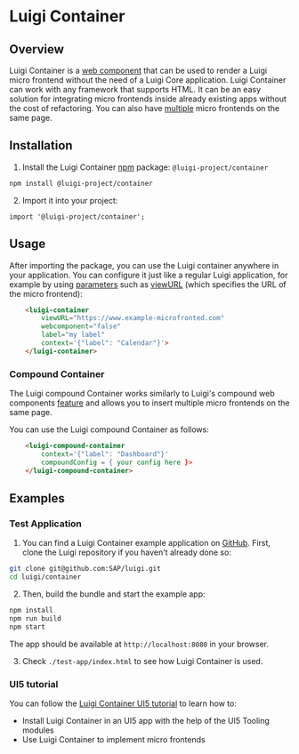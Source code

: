 <!-- meta
{
  "node": {
    "label": "Luigi Container",
    "category": {
      "label": "Advanced",
      "collapsible": true
    },
    "metaData": {
      "categoryPosition": 7,
      "position": 3
    }
  }
}
meta -->

# Luigi Container

## Overview

Luigi Container is a [web component](https://developer.mozilla.org/en-US/docs/Web/Web_Components) that can be used to render a Luigi micro frontend without the need of a Luigi Core application. Luigi Container can work with any framework that supports HTML. It can be an easy solution for integrating micro frontends inside already existing apps without the cost of refactoring. You can also have [multiple](#compound-container) micro frontends on the same page.

## Installation

1. Install the Luigi Container [npm](https://www.npmjs.com/) package: `@luigi-project/container` 

```bash
npm install @luigi-project/container
```

2. Import it into your project:

```
import '@luigi-project/container';
```

## Usage 

After importing the package, you can use the Luigi container anywhere in your application. You can configure it just like a regular Luigi application, for example by using [parameters](navigation-parameters-reference.md) such as [viewURL](navigation-parameters-reference.md#viewurl) (which specifies the URL of the micro frontend):

```html
    <luigi-container 
        viewURL="https://www.example-microfronted.com" 
        webcomponent="false" 
        label="my label"
        context='{"label": "Calendar"}'>
    </luigi-container>
```

### Compound Container 

The Luigi compound Container works similarly to Luigi's compound web components [feature](web-component.md#compound-web-components) and allows you to insert multiple micro frontends on the same page. 

You can use the Luigi compound Container as follows:

```html
    <luigi-compound-container 
        context='{"label": "Dashboard"}'
        compoundConfig = { your config here }>
    </luigi-compound-container>
```

## Examples

### Test Application

1. You can find a Luigi Container example application on [GitHub](https://github.com/SAP/luigi/tree/main/container). First, clone the Luigi repository if you haven't already done so:

```bash
git clone git@github.com:SAP/luigi.git
cd luigi/container
```

2. Then, build the bundle and start the example app: 

```bash
npm install
npm run build
npm start
```

The app should be available at `http://localhost:8080` in your browser. 

3. Check `./test-app/index.html` to see how Luigi Container is used.


### UI5 tutorial

You can follow the [Luigi Container UI5 tutorial](https://developers.sap.com/tutorials/luigi-container.html) to learn how to: 
- Install Luigi Container in an UI5 app with the help of the UI5 Tooling modules
- Use Luigi Container to implement micro frontends  

